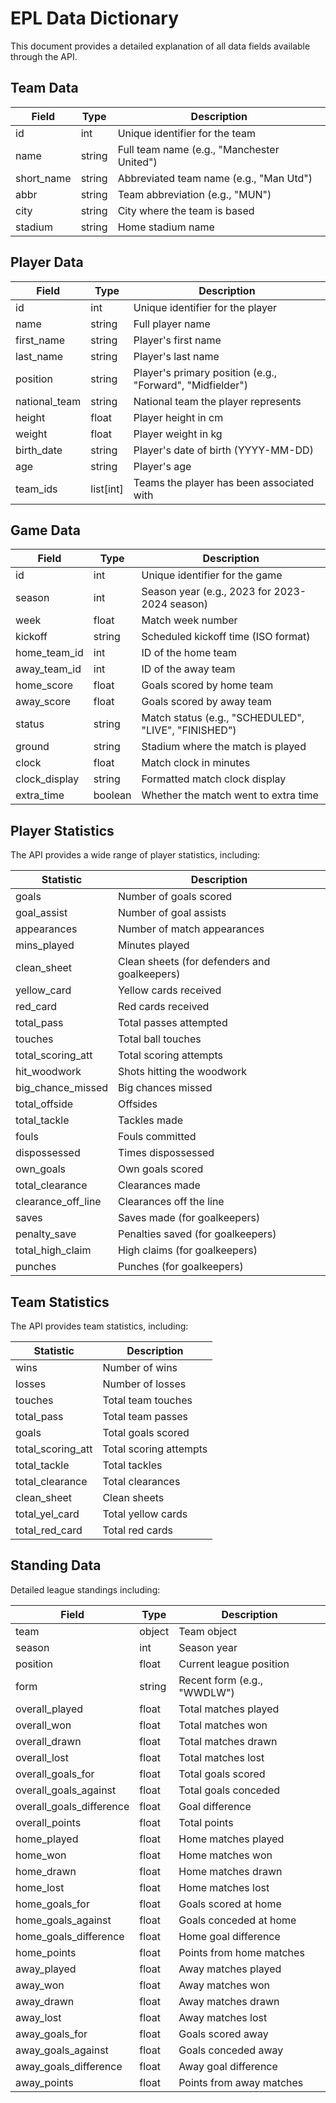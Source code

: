 # EPL Data Dictionary

This document provides a detailed explanation of all data fields available through the API.

## Team Data

| Field | Type | Description |
|-------|------|-------------|
| id | int | Unique identifier for the team |
| name | string | Full team name (e.g., "Manchester United") |
| short_name | string | Abbreviated team name (e.g., "Man Utd") |
| abbr | string | Team abbreviation (e.g., "MUN") |
| city | string | City where the team is based |
| stadium | string | Home stadium name |

## Player Data

| Field | Type | Description |
|-------|------|-------------|
| id | int | Unique identifier for the player |
| name | string | Full player name |
| first_name | string | Player's first name |
| last_name | string | Player's last name |
| position | string | Player's primary position (e.g., "Forward", "Midfielder") |
| national_team | string | National team the player represents |
| height | float | Player height in cm |
| weight | float | Player weight in kg |
| birth_date | string | Player's date of birth (YYYY-MM-DD) |
| age | string | Player's age |
| team_ids | list[int] | Teams the player has been associated with |

## Game Data

| Field | Type | Description |
|-------|------|-------------|
| id | int | Unique identifier for the game |
| season | int | Season year (e.g., 2023 for 2023-2024 season) |
| week | float | Match week number |
| kickoff | string | Scheduled kickoff time (ISO format) |
| home_team_id | int | ID of the home team |
| away_team_id | int | ID of the away team |
| home_score | float | Goals scored by home team |
| away_score | float | Goals scored by away team |
| status | string | Match status (e.g., "SCHEDULED", "LIVE", "FINISHED") |
| ground | string | Stadium where the match is played |
| clock | float | Match clock in minutes |
| clock_display | string | Formatted match clock display |
| extra_time | boolean | Whether the match went to extra time |

## Player Statistics

The API provides a wide range of player statistics, including:

| Statistic | Description |
|-----------|-------------|
| goals | Number of goals scored |
| goal_assist | Number of goal assists |
| appearances | Number of match appearances |
| mins_played | Minutes played |
| clean_sheet | Clean sheets (for defenders and goalkeepers) |
| yellow_card | Yellow cards received |
| red_card | Red cards received |
| total_pass | Total passes attempted |
| touches | Total ball touches |
| total_scoring_att | Total scoring attempts |
| hit_woodwork | Shots hitting the woodwork |
| big_chance_missed | Big chances missed |
| total_offside | Offsides |
| total_tackle | Tackles made |
| fouls | Fouls committed |
| dispossessed | Times dispossessed |
| own_goals | Own goals scored |
| total_clearance | Clearances made |
| clearance_off_line | Clearances off the line |
| saves | Saves made (for goalkeepers) |
| penalty_save | Penalties saved (for goalkeepers) |
| total_high_claim | High claims (for goalkeepers) |
| punches | Punches (for goalkeepers) |

## Team Statistics

The API provides team statistics, including:

| Statistic | Description |
|-----------|-------------|
| wins | Number of wins |
| losses | Number of losses |
| touches | Total team touches |
| total_pass | Total team passes |
| goals | Total goals scored |
| total_scoring_att | Total scoring attempts |
| total_tackle | Total tackles |
| total_clearance | Total clearances |
| clean_sheet | Clean sheets |
| total_yel_card | Total yellow cards |
| total_red_card | Total red cards |

## Standing Data

Detailed league standings including:

| Field | Type | Description |
|-------|------|-------------|
| team | object | Team object |
| season | int | Season year |
| position | float | Current league position |
| form | string | Recent form (e.g., "WWDLW") |
| overall_played | float | Total matches played |
| overall_won | float | Total matches won |
| overall_drawn | float | Total matches drawn |
| overall_lost | float | Total matches lost |
| overall_goals_for | float | Total goals scored |
| overall_goals_against | float | Total goals conceded |
| overall_goals_difference | float | Goal difference |
| overall_points | float | Total points |
| home_played | float | Home matches played |
| home_won | float | Home matches won |
| home_drawn | float | Home matches drawn |
| home_lost | float | Home matches lost |
| home_goals_for | float | Goals scored at home |
| home_goals_against | float | Goals conceded at home |
| home_goals_difference | float | Home goal difference |
| home_points | float | Points from home matches |
| away_played | float | Away matches played |
| away_won | float | Away matches won |
| away_drawn | float | Away matches drawn |
| away_lost | float | Away matches lost |
| away_goals_for | float | Goals scored away |
| away_goals_against | float | Goals conceded away |
| away_goals_difference | float | Away goal difference |
| away_points | float | Points from away matches |